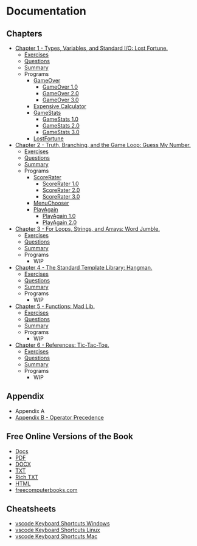 # Documentation

## Chapters
- [Chapter 1 - Types, Variables, and Standard I/O: Lost Fortune.](Chapter1/)
    - [Exercises](Chapter1/Exercises/)
    - [Questions](Chapter1/Questions/)
    - [Summary](Chapter1/Summary/)
    - Programs 
        - [GameOver](Chapter1/GameOver/)
            - [GameOver 1.0](Chapter1/GameOver/GameOver1.0/)
            - [GameOver 2.0](Chapter1/GameOver/GameOver2.0/)
            - [GameOver 3.0](Chapter1/GameOver/GameOver3.0/)
        - [Expensive Calculator](Chapter1/ExpensiveCalculator/)
        - [GameStats](Chapter1/GameStats/)
            - [GameStats 1.0](Chapter1/GameStats/GameStats1.0/)
            - [GameStats 2.0](Chapter1/GameStats/GameStats2.0/)
            - [GameStats 3.0](Chapter1/GameStats/GameStats3.0/)
        - [LostFortune](Chapter1/LostFortune/)
- [Chapter 2 - Truth, Branching, and the Game Loop: Guess My Number.](Chapter2/)
    - [Exercises](Chapter2/Exercises/)
    - [Questions](Chapter2/Questions/)
    - [Summary](Chapter2/Summary/)
    - Programs 
        - [ScoreRater](Chapter2/ScoreRater/)
            - [ScoreRater 1.0](Chapter2/ScoreRater/ScoreRater1.0/)
            - [ScoreRater 2.0](Chapter2/ScoreRater/ScoreRater2.0/)
            - [ScoreRater 3.0](Chapter2/ScoreRater/ScoreRater3.0/)
        - [MenuChooser](Chapter2/MenuChooser/)
        - [PlayAgain](Chapter2/PlayAgain/)
            - [PlayAgain 1.0](Chapter2/PlayAgain/PlayAgain1.0/)
            - [PlayAgain 2.0](Chapter2/PlayAgain/PlayAgain2.0/)
- [Chapter 3 - For Loops, Strings, and Arrays: Word Jumble.](Chapter3/)
    - [Exercises](Chapter13/Exercises/)
    - [Questions](Chapter3/Questions/)
    - [Summary](Chapter3/Summary/)
    - Programs
        - WIP 
- [Chapter 4 - The Standard Template Library: Hangman.](Chapter4/)
    - [Exercises](Chapter4/Exercises/)
    - [Questions](Chapter4/Questions/)
    - [Summary](Chapter4/Summary/) 
    - Programs
        - WIP
- [Chapter 5 - Functions: Mad Lib.](Chapter5/)
    - [Exercises](Chapter5/Exercises/)
    - [Questions](Chapter5/Questions/)
    - [Summary](Chapter5/Summary/)
    - Programs
        - WIP 
- [Chapter 6 - References: Tic-Tac-Toe.](Chapter6/)
    - [Exercises](Chapter6/Exercises/)
    - [Questions](Chapter6/Questions/)
    - [Summary](Chapter6/Summary/)
    - Programs
        - WIP

## Appendix
- Appendix A
- [Appendix B - Operator Precedence](Appendix/AppendixB/)

## Free Online Versions of the Book
- [Docs](#)
- [PDF](Beginning_Cpp_Through_Game_Programming.pdf)
- [DOCX](Beginning_Cpp_Through_Game_Programming.docx)
- [TXT](Beginning_Cpp_Through_Game_Programming.txt)
- [Rich TXT](Beginning_Cpp_Through_Game_Programming.rtf)
- [HTML](web/Beginning_Cpp_Through_Game_Programming.html)
- [freecomputerbooks.com](http://freecomputerbooks.com/Beginning-Cpp-Through-Game-Programming.html)

## Cheatsheets
- [vscode Keyboard Shortcuts Windows](keyboard-shortcuts-vscode-linux.pdf)
- [vscode Keyboard Shortcuts Linux](keyboard-shortcuts-vscode-windows.pdf)
- [vscode Keyboard Shortcuts Mac](keyboard-shortcuts-vscode-macos.pdf)
